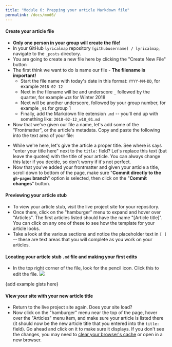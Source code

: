 ```yaml
---
title: "Module 6: Prepping your article Markdown file"
permalink: /docs/mod6/
---
```


#### Create your article file
* **Only one person in your group will create the file!**
* In your GitHub `lyricalmap` repository `[githubusername] / lyricalmap`, navigate to the `_posts` directory.
* You are going to create a new file here by clicking the "Create New File" button [](https://help.github.com/assets/images/help/repository/create_new_file.png)
* The first think we want to do is name our file - **The filename is important!**
    * Start the file name with today's date in this format: `YYYY-MM-DD`, for example `2018-02-12`
    * Next in the filename will be and underscore `_` followed by the quarter, for example `w18` for Winter 2018
    * Next will be another underscore, followed by your group number, for example `_01` for group 1
    * Finally, add the Markdown file extension `.md` -- you'll end up with something like: `2018-02-12_w18_01.md`
* Now that we've given our file a name, let's add some of the "Frontmatter", or the article's metadata. Copy and paste the following into the text area of your file:
<script src="https://gist.github.com/kirschbombe/a806fe27ca6c9edb46c06c209b79d1f1.js"></script>
* While we're here, let's give the article a proper title. See where is says "enter your title here" next to the `title:` field? Let's replace this text (but leave the quotes) with the title of your article. You can always change this later if you decide, so don't worry if it's not perfect.
* Now that you've added your frontmatter and given your article a title, scroll down to bottom of the page, make sure "**Commit directly to the `gh-pages` branch**" option is selected, then click on the "**Commit changes**" button.

#### Previewing your article stub
* To view your article stub, visit the live project site for your repository.
* Once there, click on the "hamburger" menu to expand and hover over "Articles". The first articles listed should have the name "[Article title]". You can click on any one of these to see how the template for your article looks.
* Take a look at the various sections and notice the placeholder text in `[ ]` -- these are text areas that you will complete as you work on your articles.

#### Locating your article stub `.md` file and making your first edits
* In the top right corner of the file, look for the pencil icon. Click this to edit the file. ![](https://help.github.com/assets/images/help/repository/edit-file-edit-button.png)


{add example gists here}



#### View your site with your new article title
* Return to the live project site again. Does your site load?
* Now click on the "hamburger" menu near the top of the page, hover over the "Articles" menu item, and make sure your article is listed there (it should now be the new article title that you entered into the `title:` field). Go ahead and click on it to make sure it displays. If you don't see the changes, you may need to [clear your browser's cache](../content/browser_cache.html) or open in a new browser.
